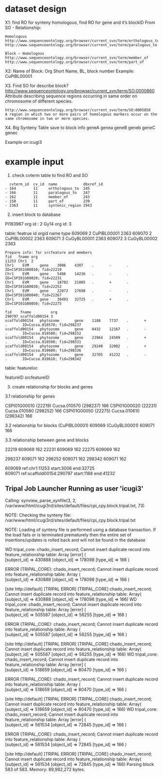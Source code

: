 
# dataset design 

X1: find RO for synteny homologous, find RO for gene and it’s blockID 
From SO - Relationship:

	Homologous
	http://www.sequenceontology.org/browser/current_svn/term/orthologous_to 
	http://www.sequenceontology.org/browser/current_svn/term/paralogous_to

	Block – Homologous
	http://www.sequenceontology.org/browser/current_svn/term/member_of
	http://www.sequenceontology.org/browser/current_svn/term/part_of

X2: Name of Block:  Org Short Name, BL, block number 
	Example: CuPIBL00001

X3. Find SO for describe block?
	http://www.sequenceontology.org/browser/current_svn/term/SO:0000860
    Attribute describing sequence regions occurring in same order on chromosome of different species.

	http://www.sequenceontology.org/browser/current_svn/term/SO:0005858
    A region in which two or more pairs of homologous markers occur on the same chromosome in two or more species.

X4. Big Synteny Table save to block info 
	geneA   genea
	geneB
		    geneb
	geneC	genec

Example on icugi3


# example input

1. check cvterm table to find RO and SO

```
  cvterm_id  cv_id  name            dbxref_id
- 164        11     orthologous_to  245
- 166        11     paralogous_to   247
- 162        11     member_of       243
- 158        11     part_of         239
- 2363       11     syntenic_region 2943
```

2. insert block to database

PI183967 org id : 2
Gy14 org id: 3

table: featrue
id     orgid name        type
609069 2     CuPIBL00001 2363
609070 2     CuPIBL00002 2363
609071 3     CuGyBL00001 2363
609072 3     CuGyBL00002 2363

```
Prepare info: for srcfeature and members
fid   fname org
11253 Chr1  2
Chr1    EVM     gene    3006    4307    .       -       .       ID=CSPI01G00010; fid=22219
Chr1    EVM     gene    5486    14236   .       -       .       ID=CSPI01G00020; fid=22231 
Chr1    EVM     gene    18702   21805   .       +       .       ID=CSPI01G00030; fid=22252
Chr1    EVM     gene    22872   27698   .       -       .       ID=CSPI01G00040; fid=22267
Chr1    EVM     gene    30493   32725   .       +       .       ID=CSPI01G00050; fid=22275

fid    fname         org
290797 scaffold00154 3
scaffold00154   phytozome       gene    1188    7737    .       +       .       ID=Cucsa.010570; fid=298237
scaffold00154   phytozome       gene    8432    12167   .       -       .       ID=Cucsa.010580; fid=298252
scaffold00154   phytozome       gene    23964   24509   .       +       .       ID=Cucsa.010590; fid=298331 
scaffold00154   phytozome       gene    29240   32002   .       +       .       ID=Cucsa.010600; fid=298336 
scaffold00154   phytozome       gene    32705   41232   .       -       .       ID=Cucsa.010610; fid=298342 
```
table: featureloc

featureID  srcfeatureID 

3. create relationship for blocks and genes

3.1 relationship for genes

CSPI01G00010 (22219) Cucsa.010570 (298237)  166
CSPI01G00020 (22231) Cucsa.010580 (298252)  166
CSPI01G00050 (22275) Cucsa.010610 (298342)  166

3.2 relationship for blocks
(CuPIBL00001) 609069 (CuGyBL00001) 609071 166

3.3 relationship between gene and blocks

22219  609069 162
22231  609069 162
22275  609069 162

298237 609071 162
298252 609071 162
298342 609071 162

609069 ref:chr1:11253            start:3006 end:32725  
609071 ref:scaffold00154:290797  start:1188 end:41232








Tripal Job Launcher
Running as user 'icugi3'
-------------------
Calling: synview_parse_synfile(3, 2, /var/www/html/icugi3rd/sites/default/files/cpi_cpy.block.tripal.txt, 73)

NOTE: Checking the synteny file:
  /var/www/html/icugi3rd/sites/default/files/cpi_cpy.block.tripal.txt

NOTE: Loading of synteny file is performed using a database transaction.
If the load fails or is terminated prematurely then the entire set of
insertions/updates is rolled back and will not be found in the database

WD tripal_core: chado_insert_record; Cannot insert duplicate record into feature_relationship table: Array    [error]
(   
    [subject_id] => 430888
    [object_id] => 178098
    [type_id] => 166
)

ERROR (TRIPAL_CORE): chado_insert_record; Cannot insert duplicate record into feature_relationship table: Array
(   
    [subject_id] => 430888
    [object_id] => 178098
    [type_id] => 166
)

[site http://default] [TRIPAL ERROR] [TRIPAL_CORE] chado_insert_record; Cannot insert duplicate record into feature_relationship table: Array(    [subject_id] => 430888    [object_id] => 178098    [type_id] => 166)
WD tripal_core: chado_insert_record; Cannot insert duplicate record into feature_relationship table: Array    [error]
(   
    [subject_id] => 505587
    [object_id] => 56255
    [type_id] => 166
)

ERROR (TRIPAL_CORE): chado_insert_record; Cannot insert duplicate record into feature_relationship table: Array
(   
    [subject_id] => 505587
    [object_id] => 56255
    [type_id] => 166
)

[site http://default] [TRIPAL ERROR] [TRIPAL_CORE] chado_insert_record; Cannot insert duplicate record into feature_relationship table: Array(    [subject_id] => 505587    [object_id] => 56255    [type_id] => 166)
WD tripal_core: chado_insert_record; Cannot insert duplicate record into feature_relationship table: Array    [error]
(   
    [subject_id] => 518659
    [object_id] => 80470
    [type_id] => 166
)

ERROR (TRIPAL_CORE): chado_insert_record; Cannot insert duplicate record into feature_relationship table: Array
(   
    [subject_id] => 518659
    [object_id] => 80470
    [type_id] => 166
)

[site http://default] [TRIPAL ERROR] [TRIPAL_CORE] chado_insert_record; Cannot insert duplicate record into feature_relationship table: Array(    [subject_id] => 518659    [object_id] => 80470    [type_id] => 166)
WD tripal_core: chado_insert_record; Cannot insert duplicate record into feature_relationship table: Array    [error]
(   
    [subject_id] => 561534
    [object_id] => 72845
    [type_id] => 166
)

ERROR (TRIPAL_CORE): chado_insert_record; Cannot insert duplicate record into feature_relationship table: Array
(   
    [subject_id] => 561534
    [object_id] => 72845
    [type_id] => 166
)

[site http://default] [TRIPAL ERROR] [TRIPAL_CORE] chado_insert_record; Cannot insert duplicate record into feature_relationship table: Array(    [subject_id] => 561534    [object_id] => 72845    [type_id] => 166)
Parsing block 583 of 583. Memory: 89,982,272 bytes.







